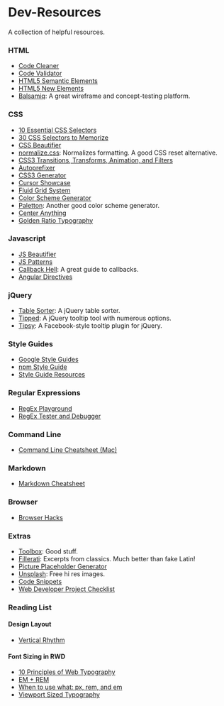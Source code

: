 # Dev-Resources
A collection of helpful resources.

### HTML
* [Code Cleaner](https://dirtymarkup.com/)
* [Code Validator](https://validator.w3.org/)
* [HTML5 Semantic Elements](https://www.w3schools.com/html/html5_semantic_elements.asp)
* [HTML5 New Elements](https://www.w3schools.com/html/html5_new_elements.asp)
* [Balsamiq](https://balsamiq.com/): A great wireframe and concept-testing platform.

### CSS
* [10 Essential CSS Selectors](https://www.webdesignerdepot.com/2013/08/10-css-selectors-you-shouldnt-code-without/)
* [30 CSS Selectors to Memorize](https://code.tutsplus.com/tutorials/the-30-css-selectors-you-must-memorize--net-16048)
* [CSS Beautifier](http://csscomb.com/online)
* [normalize.css](https://github.com/necolas/normalize.css/): Normalizes formatting. A good CSS reset alternative.
* [CSS3 Transitions, Transforms, Animation, and Filters](http://css3.bradshawenterprises.com/)
* [Autoprefixer](https://github.com/postcss/autoprefixer)
* [CSS3 Generator](http://css3generator.com/)
* [Cursor Showcase](http://css-cursor.techstream.org/)
* [Fluid Grid System](http://www.designinfluences.com/fluid960gs/)
* [Color Scheme Generator](https://coolors.co/)
* [Paletton](http://paletton.com/): Another good color scheme generator.
* [Center Anything](http://howtocenterincss.com/)
* [Golden Ratio Typography](https://pearsonified.com/typography/)

### Javascript
* [JS Beautifier](http://jsbeautifier.org/)
* [JS Patterns](http://shichuan.github.io/javascript-patterns/)
* [Callback Hell](http://callbackhell.com/): A great guide to callbacks.
* [Angular Directives](http://angular-js.in/)

### jQuery
* [Table Sorter](http://tablesorter.com/docs/): A jQuery table sorter.
* [Tipped](http://www.tippedjs.com/): A jQuery tooltip tool with numerous options.
* [Tipsy](http://onehackoranother.com/projects/jquery/tipsy/): A Facebook-style tooltip plugin for jQuery.

### Style Guides
* [Google Style Guides](https://github.com/google/styleguide)
* [npm Style Guide](https://docs.npmjs.com/misc/coding-style)
* [Style Guide Resources](http://styleguides.io/)

### Regular Expressions
* [RegEx Playground](http://regexr.com/)
* [RegEx Tester and Debugger](https://regex101.com/)

### Command Line
* [Command Line Cheatsheet (Mac)](https://github.com/0nn0/terminal-mac-cheatsheet)

### Markdown
* [Markdown Cheatsheet](https://guides.github.com/pdfs/markdown-cheatsheet-online.pdf)

### Browser
* [Browser Hacks](http://browserhacks.com/)

### Extras
* [Toolbox](http://thetoolbox.cc/): Good stuff.
* [Fillerati](http://www.fillerati.com/): Excerpts from classics. Much better than fake Latin!
* [Picture Placeholder Generator](http://lorempixel.com/)
* [Unsplash](https://unsplash.com/): Free hi res images.
* [Code Snippets](https://css-tricks.com/snippets/)
* [Web Developer Project Checklist](http://webdevchecklist.com/)

### Reading List
#### Design Layout
* [Vertical Rhythm](https://www.smashingmagazine.com/2012/12/css-baseline-the-good-the-bad-and-the-ugly/)
#### Font Sizing in RWD
* [10 Principles of Web Typography](https://www.smashingmagazine.com/2009/03/10-principles-for-readable-web-typography/)
* [EM + REM](https://webdesign.tutsplus.com/tutorials/comprehensive-guide-when-to-use-em-vs-rem--cms-23984)
* [When to use what: px, rem, and em](https://webdesign.tutsplus.com/tutorials/comprehensive-guide-when-to-use-em-vs-rem--cms-23984)
* [Viewport Sized Typography](https://www.smashingmagazine.com/2016/05/fluid-typography/)
